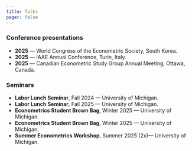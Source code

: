 ```yaml
---
title: Talks
pager: false
---
```


### Conference presentations

- **2025** — World Congress of the Econometric Society, South Korea.  
- **2025** — IAAE Annual Conference, Turin, Italy.  
- **2025** — Canadian Econometric Study Group Annual Meeting, Ottawa, Canada.  

### Seminars

- **Labor Lunch Seminar**, Fall 2024 — University of Michigan.  
- **Labor Lunch Seminar**, Fall 2025 — University of Michigan.
- **Econometrics Student Brown Bag**, Winter 2025 — University of Michigan.
- **Econometrics Student Brown Bag**, Winter 2025 — University of Michigan.
- **Summer Econometrics Workshop**, Summer 2025 (2x)— University of Michigan.
